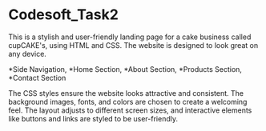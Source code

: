 # Codesoft_Task2

This is a stylish and user-friendly landing page for a cake business called cupCAKE's, using HTML and CSS. The website is designed to look great on any device.

*Side Navigation, *Home Section, *About Section, *Products Section, *Contact Section

The CSS styles ensure the website looks attractive and consistent. The background images, fonts, and colors are chosen to create a welcoming feel. The layout adjusts to different screen sizes, and interactive elements like buttons and links are styled to be user-friendly.
